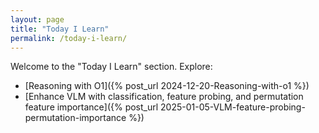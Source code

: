 ```yaml
---
layout: page
title: "Today I Learn"
permalink: /today-i-learn/
---
```

Welcome to the "Today I Learn" section. Explore:
- [Reasoning with O1]({% post_url 2024-12-20-Reasoning-with-o1 %})
- [Enhance VLM with classification, feature probing, and permutation feature importance]({% post_url 2025-01-05-VLM-feature-probing-permutation-importance %})